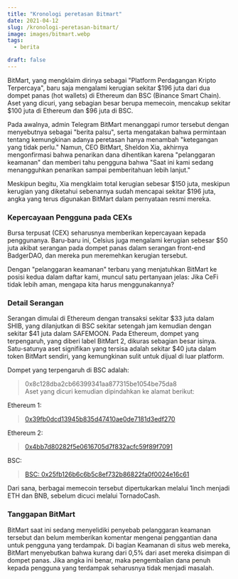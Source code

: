 ```yaml
---
title: "Kronologi peretasan Bitmart"
date: 2021-04-12
slug: /kronologi-peretasan-bitmart/
image: images/bitmart.webp
tags:
  - berita

draft: false
---
```


BitMart, yang mengklaim dirinya sebagai "Platform Perdagangan Kripto Terpercaya", baru saja mengalami kerugian sekitar $196 juta dari dua dompet panas (hot wallets) di Ethereum dan BSC (Binance Smart Chain). Aset yang dicuri, yang sebagian besar berupa memecoin, mencakup sekitar $100 juta di Ethereum dan $96 juta di BSC.

Pada awalnya, admin Telegram BitMart menanggapi rumor tersebut dengan menyebutnya sebagai "berita palsu", serta mengatakan bahwa permintaan tentang kemungkinan adanya peretasan hanya menambah "ketegangan yang tidak perlu." Namun, CEO BitMart, Sheldon Xia, akhirnya mengonfirmasi bahwa penarikan dana dihentikan karena "pelanggaran keamanan" dan memberi tahu pengguna bahwa "Saat ini kami sedang menangguhkan penarikan sampai pemberitahuan lebih lanjut."

Meskipun begitu, Xia mengklaim total kerugian sebesar $150 juta, meskipun kerugian yang diketahui sebenarnya sudah mencapai sekitar $196 juta, angka yang terus digunakan BitMart dalam pernyataan resmi mereka.

### Kepercayaan Pengguna pada CEXs

Bursa terpusat (CEX) seharusnya memberikan kepercayaan kepada penggunanya. Baru-baru ini, Celsius juga mengalami kerugian sebesar $50 juta akibat serangan pada dompet panas dalam serangan front-end BadgerDAO, dan mereka pun meremehkan kerugian tersebut.

Dengan "pelanggaran keamanan" terbaru yang menjatuhkan BitMart ke posisi kedua dalam daftar kami, muncul satu pertanyaan jelas: Jika CeFi tidak lebih aman, mengapa kita harus menggunakannya?

### Detail Serangan

Serangan dimulai di Ethereum dengan transaksi sekitar $33 juta dalam SHIB, yang dilanjutkan di BSC sekitar setengah jam kemudian dengan sekitar $41 juta dalam SAFEMOON. Pada Ethereum, dompet yang terpengaruh, yang diberi label BitMart 2, dikuras sebagian besar isinya. Satu-satunya aset signifikan yang tersisa adalah sekitar $40 juta dalam token BitMart sendiri, yang kemungkinan sulit untuk dijual di luar platform.

Dompet yang terpengaruh di BSC adalah:

> 0x8c128dba2cb66399341aa877315be1054be75da8  
> Aset yang dicuri kemudian dipindahkan ke alamat berikut:

Ethereum 1:

> [0x39fb0dcd13945b835d47410ae0de7181d3edf270](https://etherscan.io/address/0x39fb0dcd13945b835d47410ae0de7181d3edf270)

Ethereum 2:

> [0x4bb7d80282f5e0616705d7f832acfc59f89f7091](https://etherscan.io/address/0x4bb7d80282f5e0616705d7f832acfc59f89f7091)

BSC:

> [BSC: 0x25fb126b6c6b5c8ef732b86822fa0f0024e16c61](https://bscscan.com/address/0x25fb126b6c6b5c8ef732b86822fa0f0024e16c61)

Dari sana, berbagai memecoin tersebut dipertukarkan melalui 1inch menjadi ETH dan BNB, sebelum dicuci melalui TornadoCash.

### Tanggapan BitMart

BitMart saat ini sedang menyelidiki penyebab pelanggaran keamanan tersebut dan belum memberikan komentar mengenai penggantian dana untuk pengguna yang terdampak. Di bagian Keamanan di situs web mereka, BitMart menyebutkan bahwa kurang dari 0,5% dari aset mereka disimpan di dompet panas. Jika angka ini benar, maka pengembalian dana penuh kepada pengguna yang terdampak seharusnya tidak menjadi masalah.
